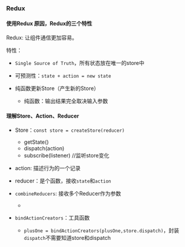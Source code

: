### Redux

#### 使用Redux 原因，Redux的三个特性

Redux: 让组件通信更加容易。

特性：

* `Single Source of Truth`，所有状态放在唯一的store中

* 可预测性：`state + action = new state`

* 纯函数更新Store（产生新的Store）
  + 纯函数：输出结果完全取决输入参数

#### 理解Store、Action、Reducer

* Store：`const store = createStore(reducer)`
  + getState()
  + dispatch(action)
  + subscribe(listener)  //监听store变化

* action: 描述行为的一个记录

* reducer：是个函数，接收`state`和`action`

* `combineReducers`: 接收多个Reducer作为参数

  + 
  
* `bindActionCreators`：工具函数
  + `plusOne = bindActionCreators(plusOne,store.dispatch)`，封装`dispatch`不需要知道store和dispatch

 
